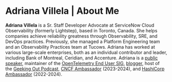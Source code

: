 # Adriana Villela | About Me

**Adriana Villela** is a Sr. Staff Developer Advocate at ServiceNow Cloud Observability (formerly Lightstep), based in Toronto, Canada. She helps companies achieve reliability greatness through Observability, SRE, and DevOps practices. Previously, she managed a Platform Engineering team and an Observability Practices team at Tucows. Adriana has worked at various large-scale enterprises, both as an individual contributor and leader, including Bank of Montreal, Ceridian, and Accenture. Adriana is a [public speaker](https://youtube.com/playlist?list=PL2n5EpcOFZftFNYugZ0HgfJ6e-7uDpuwZ&si=bzfblfKr1v0_gMhb), maintainer of the [OpenTelemetry End User SIG](https://github.com/open-telemetry/sig-end-user/), [blogger](https://adri-v.medium.com), host of the [Geeking Out Podcast](https://bento.me/geekingout), [CNCF Ambassador](https://www.cncf.io/people/ambassadors/) (2023-2024), and [HashiCorp Ambassador](https://www.hashicorp.com/ambassadors/directory?q=Villela) (2022-2024).

